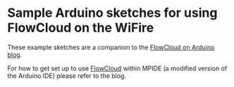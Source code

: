 # Sample Arduino sketches for using FlowCloud on the WiFire

These example sketches are a companion to the [FlowCloud on Arduino blog](http://img-flowcloud.github.io/flow-on-arduino/).

For how to get set up to use [FlowCloud](http://flow.imgtec.com/developers/) within MPIDE (a modified version of the Arduino IDE) please refer to the blog.

